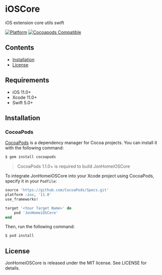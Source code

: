 # iOSCore
iOS extension core utils swift


[![Platform](https://img.shields.io/cocoapods/p/JonHomeiOSCore.svg?style=flat)](https://github.com/JonHome/JonHomeiOSCore)
[![Cocoapods Compatible](https://img.shields.io/cocoapods/v/JonHomeiOSCore.svg)](https://cocoapods.org/pods/JonHomeiOSCore)

## Contents
- [Installation](#installation)
- [License](#license)

## Requirements

- iOS 11.0+
- Xcode 11.0+
- Swift 5.0+


## Installation

### CocoaPods

[CocoaPods](http://cocoapods.org) is a dependency manager for Cocoa projects. You can install it with the following command:

```bash
$ gem install cocoapods
```

> CocoaPods 1.1.0+ is required to build JonHomeiOSCore

To integrate JonHomeiOSCore into your Xcode project using CocoaPods, specify it in your `Podfile`:

```ruby
source 'https://github.com/CocoaPods/Specs.git'
platform :ios, '11.0'
use_frameworks!

target '<Your Target Name>' do
    pod 'JonHomeiOSCore'
end
```

Then, run the following command:

```bash
$ pod install
```

## License

JonHomeiOSCore is released under the MIT license. See LICENSE for details.
